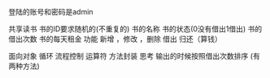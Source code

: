 登陆的账号和密码是admin

共享读书
书的ID要求随机的(不重复的) 书的名称   书的状态(0没有借出1借出) 书的借出次数    书的每天租金
功能   新增 ，修改 ，删除    借出  归还（算钱）

面向对象  循环 流程控制 运算符 方法封装
思考 输出的时候按照借出次数排序 (有两种方法)